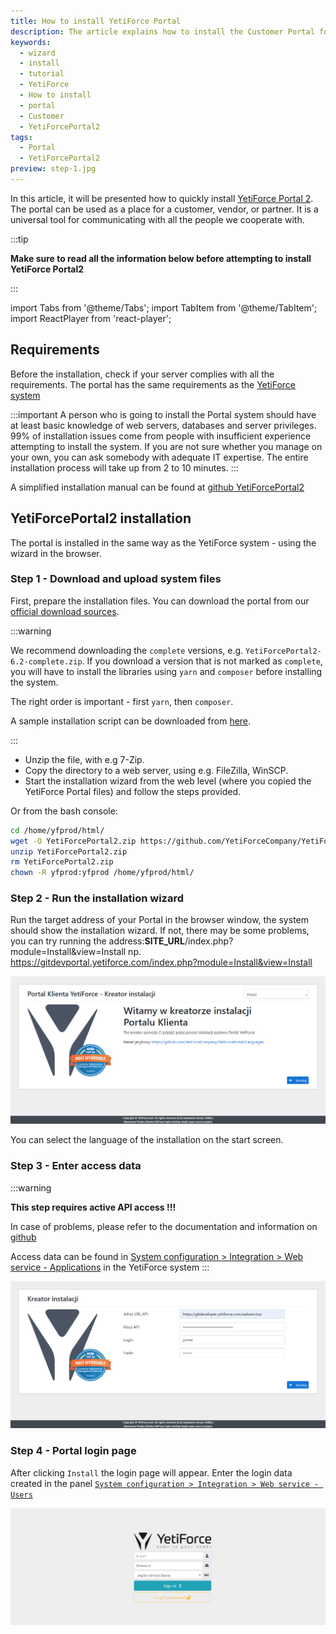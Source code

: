 ```yaml
---
title: How to install YetiForce Portal
description: The article explains how to install the Customer Portal for YetiForce (YetiForcePortal2)
keywords:
  - wizard
  - install
  - tutorial
  - YetiForce
  - How to install
  - portal
  - Customer
  - YetiForcePortal2
tags:
  - Portal
  - YetiForcePortal2
preview: step-1.jpg
---
```


In this article, it will be presented how to quickly install [YetiForce Portal 2](https://github.com/YetiForceCompany/YetiForcePortal2). The portal can be used as a place for a customer, vendor, or partner. It is a universal tool for communicating with all the people we cooperate with.

:::tip

**Make sure to read all the information below before attempting to install YetiForce Portal2**

:::

import Tabs from '@theme/Tabs';
import TabItem from '@theme/TabItem';
import ReactPlayer from 'react-player';

<Tabs groupId="Language installation and update">
	<TabItem value="youtube" label="🎬 YouTube">
		<ReactPlayer
			url="https://www.youtube.com/watch?v=V-2x00bb4CI"
			width="100%"
			height="500px"
			controls={true}
		/>
	</TabItem>
	<TabItem value="yetiforce" label="🎥 YetiForce TV">
		<ReactPlayer url="https://public.yetiforce.com/tutorials/portal2-installation.mp4" width="100%" height="500px" controls={true} />
	</TabItem>
</Tabs>

## Requirements

Before the installation, check if your server complies with all the requirements. The portal has the same requirements as the [YetiForce system](/introduction/requirements/)

:::important
A person who is going to install the Portal system should have at least basic knowledge of web servers, databases and server privileges. 99% of installation issues come from people with insufficient experience attempting to install the system. If you are not sure whether you manage on your own, you can ask somebody with adequate IT expertise. The entire installation process will take up from 2 to 10 minutes.
:::

A simplified installation manual can be found at [github YetiForcePortal2](https://github.com/YetiForceCompany/YetiForcePortal2#-installation)

## YetiForcePortal2 installation

The portal is installed in the same way as the YetiForce system - using the wizard in the browser.

### Step 1 - Download and upload system files

First, prepare the installation files. You can download the portal from our [official download sources](/6.4.0/introduction/download).

:::warning

We recommend downloading the `complete` versions, e.g. `YetiForcePortal2-6.2-complete.zip`. If you download a version that is not marked as `complete`, you will have to install the libraries using `yarn` and `composer` before installing the system.

The right order is important - first `yarn`, then `composer`.

A sample installation script can be downloaded from [here](https://github.com/YetiForceCompany/YetiForceCRM/blob/developer/tests/setup/dependency.sh).

:::

- Unzip the file, with e.g 7-Zip.
- Copy the directory to a web server, using e.g. FileZilla, WinSCP.
- Start the installation wizard from the web level (where you copied the YetiForce Portal files) and follow the steps provided.

Or from the bash console:

```bash
cd /home/yfprod/html/
wget -O YetiForcePortal2.zip https://github.com/YetiForceCompany/YetiForcePortal2/releases/download/6.4/YetiForcePortal2-6.4-complete.zip
unzip YetiForcePortal2.zip
rm YetiForcePortal2.zip
chown -R yfprod:yfprod /home/yfprod/html/
```

### Step 2 - Run the installation wizard

Run the target address of your Portal in the browser window, the system should show the installation wizard. If not, there may be some problems, you can try running the address:**SITE_URL**/index.php?module=Install&view=Install np. https://gitdevportal.yetiforce.com/index.php?module=Install&view=Install

![step-1.jpg](step-1.jpg)

You can select the language of the installation on the start screen.

### Step 3 - Enter access data

:::warning

**This step requires active API access !!!**

In case of problems, please refer to the documentation and information on [github](https://github.com/YetiForceCompany/YetiForcePortal2#-installation)

Access data can be found in [System configuration > Integration > Web service - Applications](/administrator-guides/integration/webservice-apps/) in the YetiForce system
:::

![step-3.jpg](step-3.jpg)

### Step 4 - Portal login page

After clicking `Install` the login page will appear. Enter the login data created in the panel [`System configuration > Integration > Web service - Users`](/administrator-guides/integration/webservice-users/)

![step-4.jpg](step-4.jpg)
